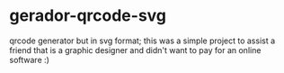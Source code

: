 # gerador-qrcode-svg
qrcode generator but in svg format;
this was a simple project to assist a friend that is a graphic designer and didn't want to pay for an online software :)
